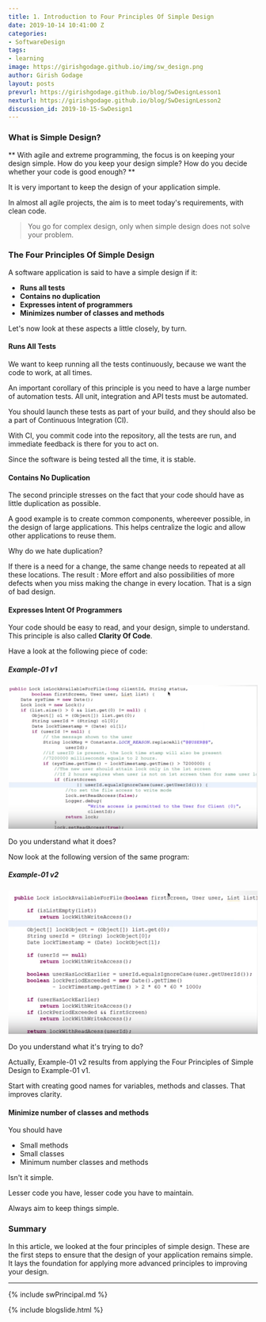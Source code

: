 ```yaml
---
title: 1. Introduction to Four Principles Of Simple Design
date: 2019-10-14 10:41:00 Z
categories:
- SoftwareDesign
tags:
- learning
image: https://girishgodage.github.io/img/sw_design.png
author: Girish Godage
layout: posts
prevurl: https://girishgodage.github.io/blog/SwDesignLesson1
nexturl: https://girishgodage.github.io/blog/SwDesignLesson2
discussion_id: 2019-10-15-SwDesign1
---
```


### What is Simple Design?

 ** With agile and extreme programming, the focus is on keeping your design simple. How do you       keep your design simple? How do you decide whether your code is good enough? **

It is very important to keep the design of your application simple.

In almost all agile projects, the aim is to meet today's requirements, with clean code.

> You go for complex design, only when simple design does not solve your problem.

### The Four Principles Of Simple Design

A software application is said to have a simple design if it:

* **Runs all tests**
* **Contains no duplication**
* **Expresses intent of programmers**
* **Minimizes number of classes and methods**

Let's now look at these aspects a little closely, by turn.

#### Runs All Tests

We want to keep running all the tests continuously, because we want the code to work, at all times.

An important corollary of this principle is you need to have a large number of automation tests. All unit, integration and API tests must be automated.

You should launch these tests as part of your build, and they should also be a part of Continuous Integration (CI).

With CI, you commit code into the repository, all the tests are run, and immediate feedback is there for you to act on.

Since the software is being tested all the time, it is stable.

#### Contains No Duplication

The second principle stresses on the fact that your code should have as little duplication as possible.

A good example is to create common components, whereever possible, in the design of large applications. This helps centralize the logic and allow other applications to reuse them.

Why do we hate duplication? 

If there is a need for a change, the same change needs to repeated at all these locations. The result : More effort and also possibilities of more defects when you miss making the change in every location. That is a sign of bad design.

#### Expresses Intent Of Programmers

Your code should be easy to read, and your design, simple to understand. This principle is also called **Clarity Of Code**.

Have a look at the following piece of code:

##### Example-01 v1

![image info](/img/sw_design/1/Capture-09-01.png)

 

Do you understand what it does? 

Now look at the following version of the same program: 

##### Example-01 v2

![image info](/img/sw_design/1/Capture-09-02.png)

Do you understand what it's trying to do?

Actually, Example-01 v2 results from applying the Four Principles of Simple Design to Example-01 v1.

Start with creating good names for variables, methods and classes. That improves clarity.

#### Minimize number of classes and methods

You should have 

* Small methods
* Small classes
* Minimum number classes and methods

Isn't it simple.

Lesser code you have, lesser code you have to maintain.

Always aim to keep things simple.


### Summary

In this article, we looked at the four principles of simple design. These are the first steps to ensure that the design of your application remains simple. It lays the foundation for applying more advanced principles to improving your design.

---
{% include swPrincipal.md %}


{% include blogslide.html %}

